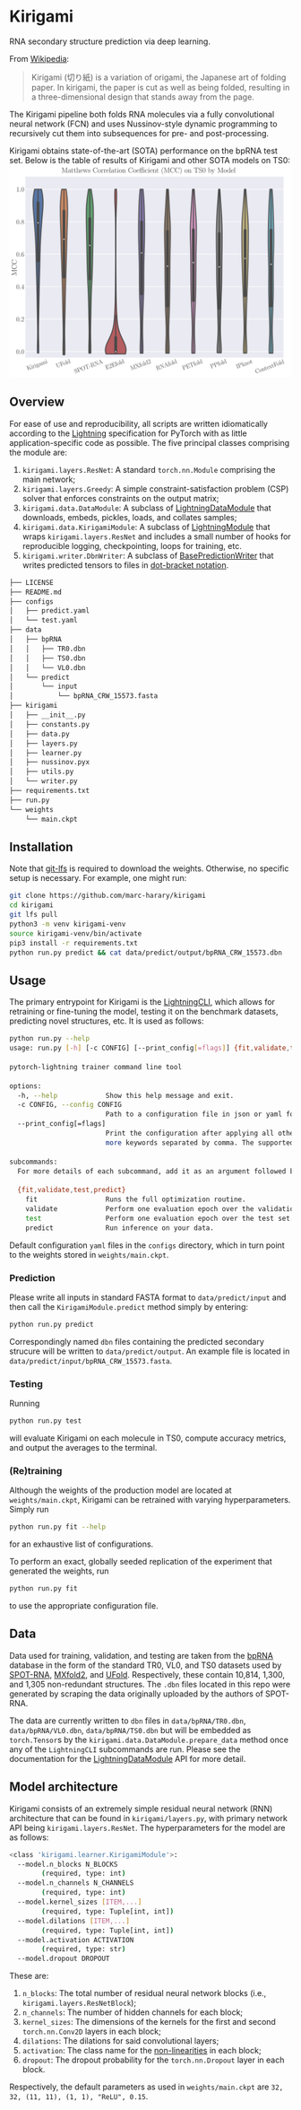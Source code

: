 # Kirigami

RNA secondary structure prediction via deep learning.

From [Wikipedia](https://en.wikipedia.org/wiki/Kirigami):

> Kirigami (切り紙) is a variation of origami, the Japanese art of folding paper. In kirigami, the paper is cut as well as being folded, resulting in a three-dimensional design that stands away from the page.

The Kirigami pipeline both folds RNA molecules via a fully convolutional neural network (FCN) and uses Nussinov-style dynamic programming to recursively cut them into subsequences for pre- and post-processing.

Kirigami obtains state-of-the-art (SOTA) performance on the bpRNA test set. Below is the table of results of Kirigami and other SOTA models on TS0:
<img src="figs/repo-fig1.svg">

## Overview

For ease of use and reproducibility, all scripts are written idiomatically according to the [Lightning](https://www.pytorchlightning.ai) specification for PyTorch with as little application-specific code as possible. The five principal classes comprising the module are:

1. `kirigami.layers.ResNet`: A standard `torch.nn.Module` comprising the main network;
2. `kirigami.layers.Greedy`: A simple constraint-satisfaction problem (CSP) solver that enforces constraints on the output matrix;
3. `kirigami.data.DataModule`: A subclass of [LightningDataModule](https://lightning.ai/docs/pytorch/stable/data/datamodule.html?highlight=datamodule) that downloads, embeds, pickles, loads, and collates samples;
4. `kirigami.data.KirigamiModule`: A subclass of [LightningModule](https://lightning.ai/docs/pytorch/stable/common/lightning_module.html) that wraps `kirigami.layers.ResNet` and includes a small number of hooks for reproducible logging, checkpointing, loops for training, etc.
5. `kirigami.writer.DbnWriter`: A subclass of [BasePredictionWriter](https://lightning.ai/docs/pytorch/latest/api/lightning.pytorch.callbacks.BasePredictionWriter.html) that writes predicted tensors to files in [dot-bracket notation](https://www.tbi.univie.ac.at/RNA/ViennaRNA/doc/html/rna_structure_notations.html).

```bash
├── LICENSE
├── README.md
├── configs
│   ├── predict.yaml
│   └── test.yaml
├── data
│   ├── bpRNA
│   │   ├── TR0.dbn
│   │   ├── TS0.dbn
│   │   └── VL0.dbn
│   └── predict
│       └── input
│           └── bpRNA_CRW_15573.fasta
├── kirigami
│   ├── __init__.py
│   ├── constants.py
│   ├── data.py
│   ├── layers.py
│   ├── learner.py
│   ├── nussinov.pyx
│   ├── utils.py
│   └── writer.py
├── requirements.txt
├── run.py
└── weights
    └── main.ckpt
```

## Installation
Note that [git-lfs](https://git-lfs.com/) is required to download the weights. Otherwise, no specific setup is necessary. For example, one might run:
```bash
git clone https://github.com/marc-harary/kirigami
cd kirigami
git lfs pull
python3 -m venv kirigami-venv
source kirigami-venv/bin/activate
pip3 install -r requirements.txt
python run.py predict && cat data/predict/output/bpRNA_CRW_15573.dbn
```

## Usage

The primary entrypoint for Kirigami is the [LightningCLI](https://pytorch-lightning.readthedocs.io/en/1.6.5/common/lightning_cli.html), which allows for retraining or fine-tuning the model, testing it on the benchmark datasets, predicting novel structures, etc. It is used as follows:

```bash
python run.py --help
usage: run.py [-h] [-c CONFIG] [--print_config[=flags]] {fit,validate,test,predict} ...

pytorch-lightning trainer command line tool

options:
  -h, --help            Show this help message and exit.
  -c CONFIG, --config CONFIG
                        Path to a configuration file in json or yaml format.
  --print_config[=flags]
                        Print the configuration after applying all other arguments and exit. The optional flags customizes the output and are one or
                        more keywords separated by comma. The supported flags are: comments, skip_default, skip_null.

subcommands:
  For more details of each subcommand, add it as an argument followed by --help.

  {fit,validate,test,predict}
    fit                 Runs the full optimization routine.
    validate            Perform one evaluation epoch over the validation set.
    test                Perform one evaluation epoch over the test set.
    predict             Run inference on your data.
```
Default configuration `yaml` files in the `configs` directory, which in turn point to the weights stored in `weights/main.ckpt`. 

### Prediction

Please write all inputs in standard FASTA format to `data/predict/input` and then call the `KirigamiModule.predict` method simply by entering:
```bash
python run.py predict
```
Correspondingly named `dbn` files containing the predicted secondary strucure will be written to `data/predict/output`. An example file is located in `data/predict/input/bpRNA_CRW_15573.fasta`.

### Testing

Running 
```bash
python run.py test
```
will evaluate Kirigami on each molecule in TS0, compute accuracy metrics, and output the averages to the terminal.


### (Re)training

Although the weights of the production model are located at `weights/main.ckpt`, Kirigami can be retrained with varying hyperparameters. Simply run 
```bash
python run.py fit --help
```
for an exhaustive list of configurations.

To perform an exact, globally seeded replication of the experiment that generated the weights, run
```bash
python run.py fit
```
to use the appropriate configuration file.


## Data

Data used for training, validation, and testing are taken from the [bpRNA](https://bprna.cgrb.oregonstate.edu/) database in the form of the standard TR0, VL0, and TS0 datasets used by [SPOT-RNA](https://github.com/jaswindersingh2/SPOT-RNA), [MXfold2](https://github.com/mxfold/mxfold2), and [UFold](https://github.com/uci-cbcl/UFold). Respectively, these contain 10,814, 1,300, and 1,305 non-redundant structures. The `.dbn` files located in this repo were generated by scraping the data originally uploaded by the authors of SPOT-RNA.

The data are currently written to `dbn` files in `data/bpRNA/TR0.dbn`, `data/bpRNA/VL0.dbn`, `data/bpRNA/TS0.dbn` but will be embedded as `torch.Tensor`s by the `kirigami.data.DataModule.prepare_data` method once any of the `LightningCLI` subcommands are run. Please see the documentation for the [LightningDataModule](https://lightning.ai/docs/pytorch/stable/data/datamodule.html) API for more detail.


## Model architecture

Kirigami consists of an extremely simple residual neural network (RNN) architecture that can be found in `kirigami/layers.py`, with primary network API being `kirigami.layers.ResNet`. The hyperparameters for the model are as follows:

```bash
<class 'kirigami.learner.KirigamiModule'>:
  --model.n_blocks N_BLOCKS
  		(required, type: int)
  --model.n_channels N_CHANNELS
  		(required, type: int)
  --model.kernel_sizes [ITEM,...]
  		(required, type: Tuple[int, int])
  --model.dilations [ITEM,...]
  		(required, type: Tuple[int, int])
  --model.activation ACTIVATION
  		(required, type: str)
  --model.dropout DROPOUT
```

These are:
1. `n_blocks`: The total number of residual neural network blocks (i.e., `kirigami.layers.ResNetBlock`);
2. `n_channels`: The number of hidden channels for each block;
3. `kernel_sizes`: The dimensions of the kernels for the first and second `torch.nn.Conv2D` layers in each block;
4. `dilations`: The dilations for said convolutional layers;
5. `activation`: The class name for the [non-linearities](https://pytorch.org/docs/stable/nn.html#non-linear-activations-weighted-sum-nonlinearit ) in each block;
6. `dropout`: The dropout probability for the `torch.nn.Dropout` layer in each block.

Respectively, the default parameters as used in `weights/main.ckpt` are `32, 32, (11, 11), (1, 1), "ReLU", 0.15`.
